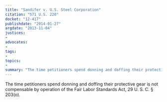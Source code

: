 ```yaml
---
title: "Sandifer v. U.S. Steel Corporation"
citation: "571 U.S. 220"
docket: "12-417"
publishdate: "2014-01-27"
argdate: "2013-11-04"
justices:
- 
advocates:
- 
tags:
- 
topics:
- 
summary: "The time petitioners spend donning and doffing their protective gear is not compensable by operation of the Fair Labor Standards Act, 29 U. S. C. § 203(o)."
---
```

The time petitioners spend donning and doffing their protective gear is not compensable by operation of the Fair Labor Standards Act, 29 U. S. C. § 203(o).

